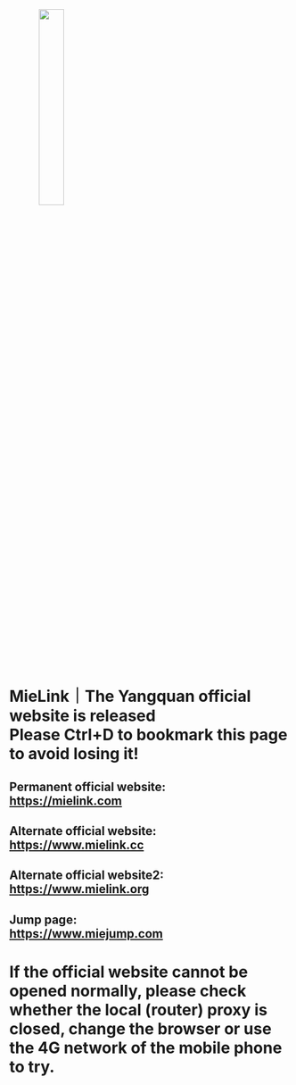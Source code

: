 <img src="https://github.com/yangjuancloud/yj-url/blob/master/%E7%BE%8A%E5%9C%88%E6%BA%90%E6%96%87%E4%BB%B6.png" width="30%" height="30%" style="text-align:center;">

# MieLink｜The Yangquan official website is released<br>Please Ctrl+D to bookmark this page to avoid losing it!

## Permanent official website: <br>https://mielink.com
## Alternate official website: <br>https://www.mielink.cc
## Alternate official website2: <br>https://www.mielink.org

## Jump page: <br>https://www.miejump.com


# If the official website cannot be opened normally, please check whether the local (router) proxy is closed, change the browser or use the 4G network of the mobile phone to try.
